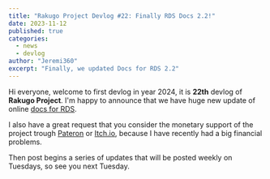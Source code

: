 ```yaml
---
title: "Rakugo Project Devlog #22: Finally RDS Docs 2.2!"
date: 2023-11-12
published: true
categories:
  - news
  - devlog
author: "Jeremi360"
excerpt: "Finally, we updated Docs for RDS 2.2"
---
```


Hi everyone, welcome to first devlog in year 2024,
it is **22th** devlog of **Rakugo Project**.
I'm happy to announce that we have huge new update of online
[docs for RDS](https://rakugoteam.github.io/rakugo-docs/2.2/).

I also have a great request that you consider the monetary support of the project trough
[Pateron](https://www.patreon.com/rakguoteam) or [Itch.io](https://jeremi360x.itch.io/rakugo),
because I have recently had a big financial problems.

Then post begins a series of updates that will be posted weekly on Tuesdays, so see you next Tuesday.

